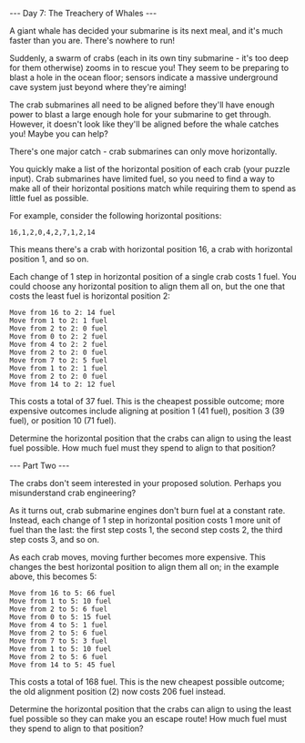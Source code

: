 --- Day 7: The Treachery of Whales ---

A giant whale has decided your submarine is its next meal, and it's
much faster than you are. There's nowhere to run!

Suddenly, a swarm of crabs (each in its own tiny submarine - it's too
deep for them otherwise) zooms in to rescue you! They seem to be
preparing to blast a hole in the ocean floor; sensors indicate a
massive underground cave system just beyond where they're aiming!

The crab submarines all need to be aligned before they'll have enough
power to blast a large enough hole for your submarine to get
through. However, it doesn't look like they'll be aligned before the
whale catches you! Maybe you can help?

There's one major catch - crab submarines can only move horizontally.

You quickly make a list of the horizontal position of each crab (your
puzzle input). Crab submarines have limited fuel, so you need to find
a way to make all of their horizontal positions match while requiring
them to spend as little fuel as possible.

For example, consider the following horizontal positions:

```
16,1,2,0,4,2,7,1,2,14
```

This means there's a crab with horizontal position 16, a crab with
horizontal position 1, and so on.

Each change of 1 step in horizontal position of a single crab costs 1
fuel. You could choose any horizontal position to align them all on,
but the one that costs the least fuel is horizontal position 2:

```
Move from 16 to 2: 14 fuel
Move from 1 to 2: 1 fuel
Move from 2 to 2: 0 fuel
Move from 0 to 2: 2 fuel
Move from 4 to 2: 2 fuel
Move from 2 to 2: 0 fuel
Move from 7 to 2: 5 fuel
Move from 1 to 2: 1 fuel
Move from 2 to 2: 0 fuel
Move from 14 to 2: 12 fuel
```

This costs a total of 37 fuel. This is the cheapest possible outcome;
more expensive outcomes include aligning at position 1 (41 fuel),
position 3 (39 fuel), or position 10 (71 fuel).

Determine the horizontal position that the crabs can align to using
the least fuel possible. How much fuel must they spend to align to
that position?

--- Part Two ---

The crabs don't seem interested in your proposed solution. Perhaps you
misunderstand crab engineering?

As it turns out, crab submarine engines don't burn fuel at a constant
rate. Instead, each change of 1 step in horizontal position costs 1
more unit of fuel than the last: the first step costs 1, the second
step costs 2, the third step costs 3, and so on.

As each crab moves, moving further becomes more expensive. This
changes the best horizontal position to align them all on; in the
example above, this becomes 5:

```
Move from 16 to 5: 66 fuel
Move from 1 to 5: 10 fuel
Move from 2 to 5: 6 fuel
Move from 0 to 5: 15 fuel
Move from 4 to 5: 1 fuel
Move from 2 to 5: 6 fuel
Move from 7 to 5: 3 fuel
Move from 1 to 5: 10 fuel
Move from 2 to 5: 6 fuel
Move from 14 to 5: 45 fuel
```

This costs a total of 168 fuel. This is the new cheapest possible
outcome; the old alignment position (2) now costs 206 fuel instead.

Determine the horizontal position that the crabs can align to using
the least fuel possible so they can make you an escape route! How much
fuel must they spend to align to that position?
